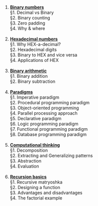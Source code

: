 <ol>

<li><b><a href="https://hyperskill.org/learn/step/5544">Binary numbers</a></b></li>
§1. Decimal vs Binary</br>
§2. Binary counting</br>
§3. Zero padding</br>
§4. Why & where</br></br>

<li><b><a href="https://hyperskill.org/learn/step/8788">Hexadecimal numbers</a></b></li>
§1. Why HEX-a-decimal?</br>
§2. Hexadecimal digits</br>
§3. Binary to HEX and vice versa</br>
§4. Applications of HEX</br></br>

<li><b><a href="https://hyperskill.org/learn/step/19917">Binary arithmetic</a></b></li>
§1. Binary addition</br>
§2. Binary subtraction</br></br>

<li><b><a href="https://hyperskill.org/learn/step/15860">Paradigms</a></b></li>
§1. Imperative paradigm</br>
§2. Procedural programming paradigm</br>
§3. Object-oriented programming</br>
§4. Parallel processing approach</br>
§5. Declarative paradigm</br>
§6. Logic programming paradigm</br>
§7. Functional programming paradigm</br>
§8. Database programming paradigm</br></br>

<li><b><a href="https://hyperskill.org/learn/step/8745">Сomputational thinking</a></b></li>
§1. Decomposition</br>
§2. Extracting and Generalizing patterns</br>
§3. Abstraction</br>
§4. Evaluation</br></br>

<li><b><a href="https://hyperskill.org/learn/step/5984">Recursion basics</a></b></li>
§1. Recursive matryoshka</br>
§2. Designing a function</br>
§3. Advantages and disadvantages</br>
§4. The factorial example</br>



</ol>
